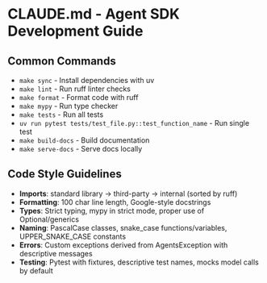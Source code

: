 # CLAUDE.md - Agent SDK Development Guide

## Common Commands
- `make sync` - Install dependencies with uv
- `make lint` - Run ruff linter checks
- `make format` - Format code with ruff
- `make mypy` - Run type checker
- `make tests` - Run all tests
- `uv run pytest tests/test_file.py::test_function_name` - Run single test
- `make build-docs` - Build documentation
- `make serve-docs` - Serve docs locally

## Code Style Guidelines
- **Imports**: standard library → third-party → internal (sorted by ruff)
- **Formatting**: 100 char line length, Google-style docstrings
- **Types**: Strict typing, mypy in strict mode, proper use of Optional/generics
- **Naming**: PascalCase classes, snake_case functions/variables, UPPER_SNAKE_CASE constants
- **Errors**: Custom exceptions derived from AgentsException with descriptive messages
- **Testing**: Pytest with fixtures, descriptive test names, mocks model calls by default